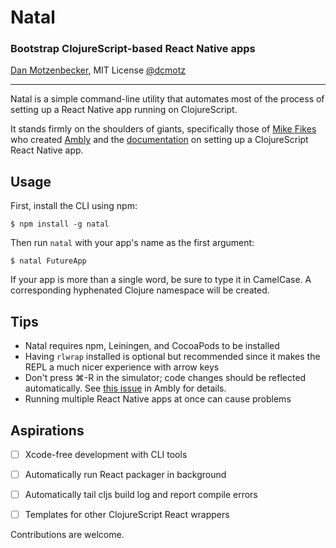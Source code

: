 # Natal
### Bootstrap ClojureScript-based React Native apps
[Dan Motzenbecker](http://oxism.com), MIT License
[@dcmotz](https://twitter.com/dcmotz)

---

Natal is a simple command-line utility that automates most of the process of
setting up a React Native app running on ClojureScript.

It stands firmly on the shoulders of giants, specifically those of
[Mike Fikes](http://blog.fikesfarm.com) who created
[Ambly](https://github.com/omcljs/ambly) and the
[documentation](https://github.com/omcljs/ambly/wiki/ClojureScript-React-Native-Quick-Start)
on setting up a ClojureScript React Native app.


## Usage
First, install the CLI using npm:

```
$ npm install -g natal
```

Then run `natal` with your app's name as the first argument:

```
$ natal FutureApp
```

If your app is more than a single word, be sure to type it in CamelCase.
A corresponding hyphenated Clojure namespace will be created.

## Tips
- Natal requires npm, Leiningen, and CocoaPods to be installed
- Having `rlwrap` installed is optional but recommended since it makes the REPL
a much nicer experience with arrow keys
- Don't press ⌘-R in the simulator; code changes should be reflected automatically.
See [this issue](https://github.com/omcljs/ambly/issues/97) in Ambly for details.
- Running multiple React Native apps at once can cause problems


## Aspirations
- [ ] Xcode-free development with CLI tools
- [ ] Automatically run React packager in background
- [ ] Automatically tail cljs build log and report compile errors
- [ ] Templates for other ClojureScript React wrappers


Contributions are welcome.
